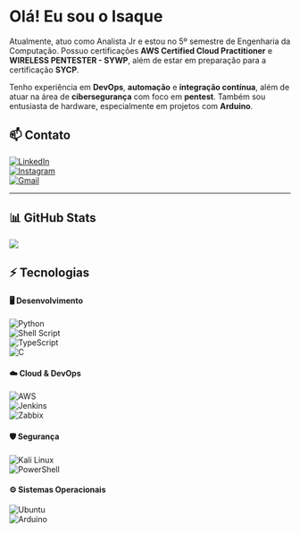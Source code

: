 # Olá! Eu sou o Isaque

Atualmente, atuo como Analista Jr e estou no 5º semestre de Engenharia da Computação. Possuo certificações **AWS Certified Cloud Practitioner** e **WIRELESS PENTESTER - SYWP**, além de estar em preparação para a certificação **SYCP**.  

Tenho experiência em **DevOps**, **automação** e **integração contínua**, além de atuar na área de **cibersegurança** com foco em **pentest**. Também sou entusiasta de hardware, especialmente em projetos com **Arduino**.  

## 📫 Contato  

[![LinkedIn](https://img.shields.io/badge/LinkedIn-0077B5?style=for-the-badge&logo=linkedin&logoColor=white)](https://www.linkedin.com/in/isaque-santos-9329b9332/)  
[![Instagram](https://img.shields.io/badge/Instagram-E4405F?style=for-the-badge&logo=instagram&logoColor=white)](https://www.instagram.com/isaque_santos228/)  
[![Gmail](https://img.shields.io/badge/Gmail-D14836?style=for-the-badge&logo=gmail&logoColor=white)](mailto:isaquesantospereira228@gmail.com)  

---

## 📊 GitHub Stats  

<picture>
  <source srcset="https://github-readme-stats.vercel.app/api?username=Isaque228&count_private=true&show_icons=true&theme=dark" media="(prefers-color-scheme: dark)" />
  <source srcset="https://github-readme-stats.vercel.app/api?username=Isaque228&count_private=true&show_icons=true" media="(prefers-color-scheme: light), (prefers-color-scheme: no-preference)" />
  <img src="https://github-readme-stats.vercel.app/api?username=Isaque228&show_icons=true" />
</picture>

## ⚡ Tecnologias  

#### 🖥️ Desenvolvimento  
![Python](https://img.shields.io/badge/Python-14354C?style=for-the-badge&logo=python&logoColor=white)  
![Shell Script](https://img.shields.io/badge/Shell_Script-121011?style=for-the-badge&logo=gnu-bash&logoColor=white)  
![TypeScript](https://img.shields.io/badge/TypeScript-007ACC?style=for-the-badge&logo=typescript&logoColor=white)  
![C](https://img.shields.io/badge/C-00599C?style=for-the-badge&logo=c&logoColor=white)  

#### ☁️ Cloud & DevOps  
![AWS](https://img.shields.io/badge/Amazon_AWS-232F3E?style=for-the-badge&logo=amazon-aws&logoColor=white)  
![Jenkins](https://img.shields.io/badge/Jenkins-D24939?style=for-the-badge&logo=Jenkins&logoColor=white)  
![Zabbix](https://img.shields.io/badge/Zabbix-EA1D2C?style=for-the-badge&logoColor=white)  

#### 🛡️ Segurança  
![Kali Linux](https://img.shields.io/badge/Kali_Linux-557C94?style=for-the-badge&logo=kali-linux&logoColor=white)  
![PowerShell](https://img.shields.io/badge/PowerShell-5391FE?style=for-the-badge&logo=powershell&logoColor=white)  

#### ⚙️ Sistemas Operacionais  
![Ubuntu](https://img.shields.io/badge/Ubuntu-E95420?style=for-the-badge&logo=ubuntu&logoColor=white)  
![Arduino](https://img.shields.io/badge/Arduino_IDE-00979D?style=for-the-badge&logo=arduino&logoColor=white)  
